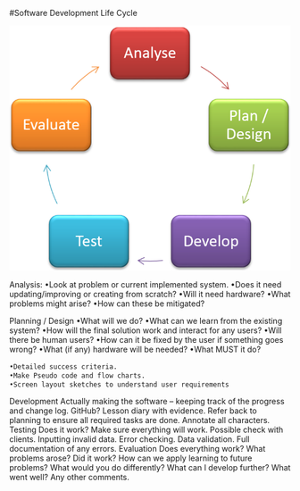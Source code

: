 #Software Development Life Cycle

![alt tag](https://raw.githubusercontent.com/12johnsonf/Quiz1/master/img/lifecycle.png)

Analysis:
    •Look at problem or current implemented system. 
    •Does it need updating/improving or creating from scratch?
    •Will it need hardware? 
    •What problems might arise?
    •How can these be mitigated?
    
Planning / Design
	•What will we do?
	•What can we learn from the existing system?
	•How will the final solution work and interact for any users?
	•Will there be human users?
	•How can it be fixed by the user if something goes wrong?
	•What (if any) hardware will be needed?
	•What MUST it do?

	•Detailed success criteria.
	•Make Pseudo code and flow charts.
	•Screen layout sketches to understand user requirements

Development
Actually making the software – keeping track of the progress and change log. GitHub? Lesson diary with evidence. Refer back to planning to ensure all required tasks are done. Annotate all characters.
Testing
Does it work? Make sure everything will work. Possible check with clients. Inputting invalid data. Error checking. Data validation. Full documentation of any errors.
Evaluation
Does everything work? What problems arose? Did it work? How can we apply learning to future problems? What would you do differently? What can I develop further? What went well? Any other comments.
